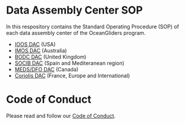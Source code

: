 # Data Assembly Center SOP
In this respository contains the Standard Operating Procedure (SOP) of each data assembly center of the OceanGliders program.

- [IOOS DAC](https://github.com/OceanGlidersCommunity/DataAssemblyCenter_SOP/blob/main/IOOS_DAC.md) (USA) 
- [IMOS DAC](https://github.com/OceanGlidersCommunity/DataAssemblyCenter_SOP/blob/main/IMOS_DAC.md) (Australia) 
- [BODC DAC](https://github.com/OceanGlidersCommunity/DataAssemblyCenter_SOP/blob/main/BODC_DAC.md) (United Kingdom) 
- [SOCIB DAC](https://github.com/OceanGlidersCommunity/DataAssemblyCenter_SOP/blob/main/SOCIB_DAC.md) (Spain and Mediteranean region) 
- [MEDS/DFO DAC](https://github.com/OceanGlidersCommunity/DataAssemblyCenter_SOP/blob/main/MEDS-DFO_DAC.md) (Canada) 
- [Coriolis DAC](https://github.com/OceanGlidersCommunity/DataAssemblyCenter_SOP/blob/main/Coriolis_DAC.md) (France, Europe and International) 

# Code of Conduct
Please read and follow our [Code of Conduct](https://github.com/OceanGlidersCommunity/OceanGliders/blob/main/CODE_OF_CONDUCT.md).
